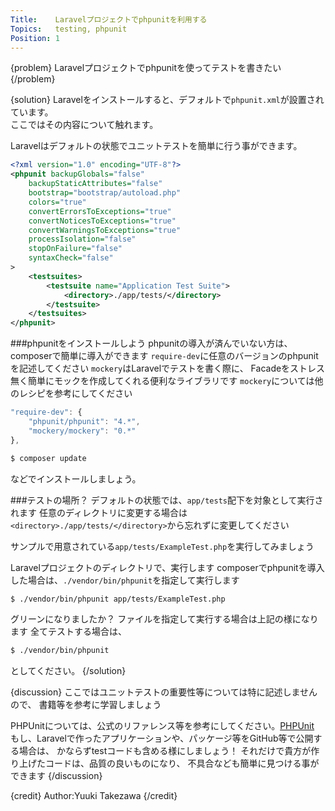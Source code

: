 ```yaml
---
Title:    Laravelプロジェクトでphpunitを利用する
Topics:   testing, phpunit
Position: 1
---
```


{problem}
Laravelプロジェクトでphpunitを使ってテストを書きたい
{/problem}

{solution}
Laravelをインストールすると、デフォルトで`phpunit.xml`が設置されています。  
ここではその内容について触れます。

Laravelはデフォルトの状態でユニットテストを簡単に行う事ができます。

```xml
<?xml version="1.0" encoding="UTF-8"?>
<phpunit backupGlobals="false"
    backupStaticAttributes="false"
    bootstrap="bootstrap/autoload.php"
    colors="true"
    convertErrorsToExceptions="true"
    convertNoticesToExceptions="true"
    convertWarningsToExceptions="true"
    processIsolation="false"
    stopOnFailure="false"
    syntaxCheck="false"
>
    <testsuites>
        <testsuite name="Application Test Suite">
            <directory>./app/tests/</directory>
        </testsuite>
    </testsuites>
</phpunit>
```
###phpunitをインストールしよう
phpunitの導入が済んでいない方は、composerで簡単に導入ができます
`require-dev`に任意のバージョンのphpunitを記述してください
`mockery`はLaravelでテストを書く際に、
Facadeをストレス無く簡単にモックを作成してくれる便利なライブラリです
`mockery`については他のレシピを参考にしてください

```js
"require-dev": {
    "phpunit/phpunit": "4.*",
    "mockery/mockery": "0.*"
},
```

```bash
$ composer update
```
などでインストールしましょう。  

###テストの場所？
デフォルトの状態では、`app/tests`配下を対象として実行されます
任意のディレクトリに変更する場合は`<directory>./app/tests/</directory>`から忘れずに変更してください

サンプルで用意されている`app/tests/ExampleTest.php`を実行してみましょう

Laravelプロジェクトのディレクトリで、実行します
composerでphpunitを導入した場合は、`./vendor/bin/phpunit`を指定して実行します

```bash
$ ./vendor/bin/phpunit app/tests/ExampleTest.php
```

グリーンになりましたか？
ファイルを指定して実行する場合は上記の様になります
全てテストする場合は、

```bash
$ ./vendor/bin/phpunit
```

としてください。
{/solution}

{discussion}
ここではユニットテストの重要性等については特に記述しませんので、
書籍等を参考に学習しましょう

PHPUnitについては、公式のリファレンス等を参考にしてください。[PHPUnit](http://phpunit.de/)
もし、Laravelで作ったアプリケーションや、パッケージ等をGitHub等で公開する場合は、
かならずtestコードも含める様にしましょう！
それだけで貴方が作り上げたコードは、品質の良いものになり、
不具合なども簡単に見つける事ができます
{/discussion}

{credit}
Author:Yuuki Takezawa
{/credit}
